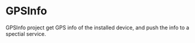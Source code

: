 # GPSInfo
GPSInfo project get GPS info of the installed device, and push the info to a spectial service.
